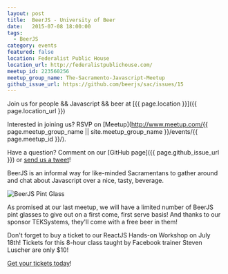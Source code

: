 ```yaml
---
layout: post
title:  BeerJS - University of Beer
date:   2015-07-08 18:00:00
tags:
  - BeerJS
category: events
featured: false
location: Federalist Public House
location_url: http://federalistpublichouse.com/
meetup_id: 223560256
meetup_group_name: The-Sacramento-Javascript-Meetup
github_issue_url: https://github.com/beerjs/sac/issues/15
---
```


Join us for people && Javascript && beer at 
[{{ page.location }}]({{ page.location_url }})

Interested in joining us? RSVP on
[Meetup](http://www.meetup.com/{{ page.meetup_group_name || site.meetup_group_name }}/events/{{ page.meetup_id }}/).

Have a question? Comment on our
[GitHub page]({{ page.github_issue_url }}) or
[send us a tweet](https://twitter.com/beerjs_sac)!

<!-- more -->

BeerJS is an informal way for like-minded Sacramentans to gather around and
chat about Javascript over a nice, tasty, beverage.

![BeerJS Pint Glass](http://photos2.meetupstatic.com/photos/event/2/6/e/4/600_439269956.jpeg)

As promised at our last meetup, we will have a limited number of BeerJS pint
glasses to give out on a first come, first serve basis! And thanks to our
sponsor TEKSystems, they'll come with a free beer in them!

Don't forget to buy a ticket to our ReactJS Hands-on Workshop on July 18th!
Tickets for this 8-hour class taught by Facebook trainer Steven Luscher are
only $10!

[Get your tickets today](https://ti.to/sacjs/reactjs-workshop)!

